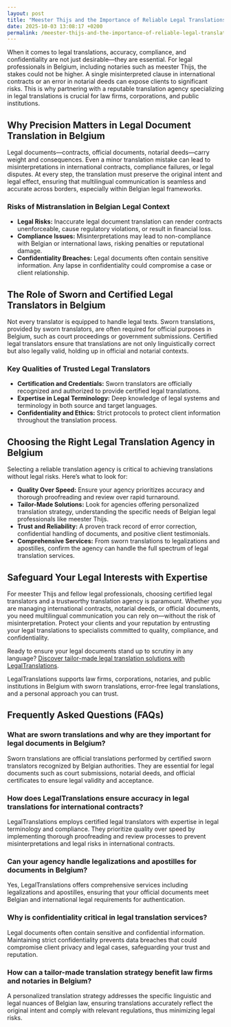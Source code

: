 ```yaml
---
layout: post
title: "Meester Thijs and the Importance of Reliable Legal Translations"
date: 2025-10-03 13:08:17 +0200
permalink: /meester-thijs-and-the-importance-of-reliable-legal-translations/
---
```

When it comes to legal translations, accuracy, compliance, and confidentiality are not just desirable—they are essential. For legal professionals in Belgium, including notaries such as meester Thijs, the stakes could not be higher. A single misinterpreted clause in international contracts or an error in notarial deeds can expose clients to significant risks. This is why partnering with a reputable translation agency specializing in legal translations is crucial for law firms, corporations, and public institutions.

## Why Precision Matters in Legal Document Translation in Belgium

Legal documents—contracts, official documents, notarial deeds—carry weight and consequences. Even a minor translation mistake can lead to misinterpretations in international contracts, compliance failures, or legal disputes. At every step, the translation must preserve the original intent and legal effect, ensuring that multilingual communication is seamless and accurate across borders, especially within Belgian legal frameworks.

### Risks of Mistranslation in Belgian Legal Context

- **Legal Risks:** Inaccurate legal document translation can render contracts unenforceable, cause regulatory violations, or result in financial loss.
- **Compliance Issues:** Misinterpretations may lead to non-compliance with Belgian or international laws, risking penalties or reputational damage.
- **Confidentiality Breaches:** Legal documents often contain sensitive information. Any lapse in confidentiality could compromise a case or client relationship.

## The Role of Sworn and Certified Legal Translators in Belgium

Not every translator is equipped to handle legal texts. Sworn translations, provided by sworn translators, are often required for official purposes in Belgium, such as court proceedings or government submissions. Certified legal translators ensure that translations are not only linguistically correct but also legally valid, holding up in official and notarial contexts.

### Key Qualities of Trusted Legal Translators

- **Certification and Credentials:** Sworn translators are officially recognized and authorized to provide certified legal translations.
- **Expertise in Legal Terminology:** Deep knowledge of legal systems and terminology in both source and target languages.
- **Confidentiality and Ethics:** Strict protocols to protect client information throughout the translation process.

## Choosing the Right Legal Translation Agency in Belgium

Selecting a reliable translation agency is critical to achieving translations without legal risks. Here’s what to look for:

- **Quality Over Speed:** Ensure your agency prioritizes accuracy and thorough proofreading and review over rapid turnaround.
- **Tailor-Made Solutions:** Look for agencies offering personalized translation strategy, understanding the specific needs of Belgian legal professionals like meester Thijs.
- **Trust and Reliability:** A proven track record of error correction, confidential handling of documents, and positive client testimonials.
- **Comprehensive Services:** From sworn translations to legalizations and apostilles, confirm the agency can handle the full spectrum of legal translation services.

## Safeguard Your Legal Interests with Expertise

For meester Thijs and fellow legal professionals, choosing certified legal translators and a trustworthy translation agency is paramount. Whether you are managing international contracts, notarial deeds, or official documents, you need multilingual communication you can rely on—without the risk of misinterpretation. Protect your clients and your reputation by entrusting your legal translations to specialists committed to quality, compliance, and confidentiality.

Ready to ensure your legal documents stand up to scrutiny in any language? [Discover tailor-made legal translation solutions with LegalTranslations](https://www.legaltranslations.be/).

LegalTranslations supports law firms, corporations, notaries, and public institutions in Belgium with sworn translations, error-free legal translations, and a personal approach you can trust.

## Frequently Asked Questions (FAQs)

### What are sworn translations and why are they important for legal documents in Belgium?

Sworn translations are official translations performed by certified sworn translators recognized by Belgian authorities. They are essential for legal documents such as court submissions, notarial deeds, and official certificates to ensure legal validity and acceptance.

### How does LegalTranslations ensure accuracy in legal translations for international contracts?

LegalTranslations employs certified legal translators with expertise in legal terminology and compliance. They prioritize quality over speed by implementing thorough proofreading and review processes to prevent misinterpretations and legal risks in international contracts.

### Can your agency handle legalizations and apostilles for documents in Belgium?

Yes, LegalTranslations offers comprehensive services including legalizations and apostilles, ensuring that your official documents meet Belgian and international legal requirements for authentication.

### Why is confidentiality critical in legal translation services?

Legal documents often contain sensitive and confidential information. Maintaining strict confidentiality prevents data breaches that could compromise client privacy and legal cases, safeguarding your trust and reputation.

### How can a tailor-made translation strategy benefit law firms and notaries in Belgium?

A personalized translation strategy addresses the specific linguistic and legal nuances of Belgian law, ensuring translations accurately reflect the original intent and comply with relevant regulations, thus minimizing legal risks.

<script type="application/ld+json">
{
  "@context": "https://schema.org",
  "@type": "BlogPosting",
  "headline": "Meester Thijs and the Importance of Reliable Legal Translations",
  "description": "Explore why accuracy, compliance, and confidentiality are critical in legal translations for Belgian legal professionals, including sworn translations and certified legal translators.",
  "url": "https://www.legaltranslations.be/blog/meester-thijs-importance-of-legal-translations",
  "author": {
    "@type": "Person",
    "name": "LegalTranslations"
  },
  "publisher": {
    "@type": "Person",
    "name": "LegalTranslations"
  },
  "mainEntityOfPage": {
    "@type": "WebPage",
    "@id": "https://www.legaltranslations.be/blog/meester-thijs-importance-of-legal-translations"
  },
  "datePublished": "2024-06-01",
  "dateModified": "2024-06-01",
  "inLanguage": "en-BE"
}
</script>

<script type="application/ld+json">
{
  "@context": "https://schema.org",
  "@type": "FAQPage",
  "mainEntity": [
    {
      "@type": "Question",
      "name": "What are sworn translations and why are they important for legal documents in Belgium?",
      "acceptedAnswer": {
        "@type": "Answer",
        "text": "Sworn translations are official translations performed by certified sworn translators recognized by Belgian authorities. They are essential for legal documents such as court submissions, notarial deeds, and official certificates to ensure legal validity and acceptance."
      }
    },
    {
      "@type": "Question",
      "name": "How does LegalTranslations ensure accuracy in legal translations for international contracts?",
      "acceptedAnswer": {
        "@type": "Answer",
        "text": "LegalTranslations employs certified legal translators with expertise in legal terminology and compliance. They prioritize quality over speed by implementing thorough proofreading and review processes to prevent misinterpretations and legal risks in international contracts."
      }
    },
    {
      "@type": "Question",
      "name": "Can your agency handle legalizations and apostilles for documents in Belgium?",
      "acceptedAnswer": {
        "@type": "Answer",
        "text": "Yes, LegalTranslations offers comprehensive services including legalizations and apostilles, ensuring that your official documents meet Belgian and international legal requirements for authentication."
      }
    },
    {
      "@type": "Question",
      "name": "Why is confidentiality critical in legal translation services?",
      "acceptedAnswer": {
        "@type": "Answer",
        "text": "Legal documents often contain sensitive and confidential information. Maintaining strict confidentiality prevents data breaches that could compromise client privacy and legal cases, safeguarding your trust and reputation."
      }
    },
    {
      "@type": "Question",
      "name": "How can a tailor-made translation strategy benefit law firms and notaries in Belgium?",
      "acceptedAnswer": {
        "@type": "Answer",
        "text": "A personalized translation strategy addresses the specific linguistic and legal nuances of Belgian law, ensuring translations accurately reflect the original intent and comply with relevant regulations, thus minimizing legal risks."
      }
    }
  ]
}
</script>